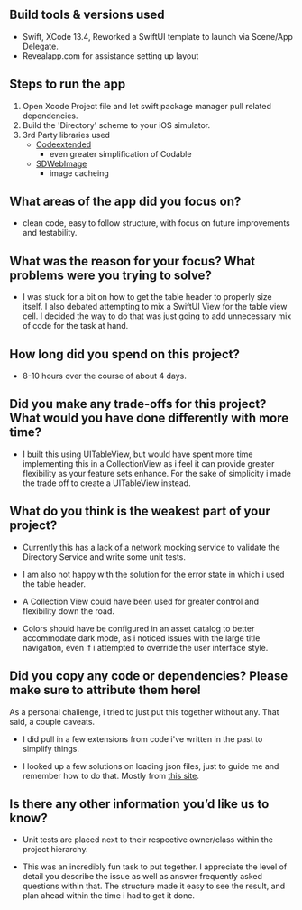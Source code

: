 ## Build tools & versions used
- Swift, XCode 13.4, Reworked a SwiftUI template to launch via Scene/App Delegate.
- Revealapp.com for assistance setting up layout

## Steps to run the app
1.  Open Xcode Project file and let swift package manager pull related dependencies.
2.  Build the 'Directory' scheme to your iOS simulator.
3.  3rd Party libraries used
	- [Codeextended](https://github.com/JohnSundell/Codextended)
		- even greater simplification of Codable 
	- [SDWebImage](https://github.com/SDWebImage/SDWebImage)
		- image cacheing

## What areas of the app did you focus on?
- clean code, easy to follow structure, with focus on future improvements and testability.

## What was the reason for your focus? What problems were you trying to solve?
- I was stuck for a bit on how to get the table header to properly size itself.  I also debated attempting to mix a SwiftUI View for the table view cell.  I decided the way to do that was just going to add unnecessary mix of code for the task at hand.

## How long did you spend on this project?
* 8-10 hours over the course of about 4 days.

## Did you make any trade-offs for this project? What would you have done differently with more time?
- I built this using UITableView, but would have spent more time implementing this in a CollectionView as i feel it can provide greater flexibility as your feature sets enhance.  For the sake of simplicity i made the trade off to create a UITableView instead.

## What do you think is the weakest part of your project?
- Currently this has a lack of a network mocking service to validate the Directory Service and write some unit tests.

- I am also not happy with the solution for the error state in which i used the table header.

- A Collection View could have been used for greater control and flexibility down the road.

- Colors should have be configured in an asset catalog to better accommodate dark mode, as i noticed issues with the large title navigation, even if i attempted to override the user interface style.

## Did you copy any code or dependencies? Please make sure to attribute them here!
As a personal challenge, i tried to just put this together without any.  That said, a couple caveats.

- I did pull in a few extensions from code i've written in the past to simplify things.

- I looked up a few solutions on loading json files, just to guide me and remember how to do that.  Mostly from [this site](https://stackoverflow.com/questions/24410881/reading-in-a-json-file-using-swift).

## Is there any other information you’d like us to know?
- Unit tests are placed next to their respective owner/class within the project hierarchy.

- This was an incredibly fun task to put together.  I appreciate the level of detail you describe the issue as well as answer frequently asked questions within that.  The structure made it easy to see the result, and plan ahead within the time i had to get it done.
